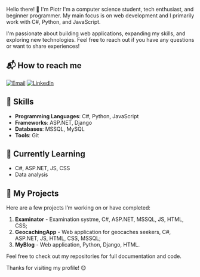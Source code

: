 Hello there! 👋 I'm Piotr
I'm a computer science student, tech enthusiast, and beginner programmer. My main focus is on web development
and I primarily work with C#, Python, and JavaScript.

I'm passionate about building web applications, expanding my skills, and exploring new technologies. 
Feel free to reach out if you have any questions or want to share experiences!


## 📬 How to reach me

[![Email](https://img.shields.io/badge/Email-D14836?logo=gmail&logoColor=white)](mailto:piotrfrydman@outlook.com)
[![LinkedIn](https://img.shields.io/badge/LinkedIn-%230077B5.svg?logo=linkedin&logoColor=white)](https://linkedin.com/in/piotr-frydman)

## 🚀 Skills

- **Programming Languages**: C#, Python, JavaScript
- **Frameworks**: ASP.NET, Django
- **Databases**: MSSQL, MySQL
- **Tools**: Git

## 🌱 Currently Learning

- C#, ASP.NET, JS, CSS
- Data analysis

## 🔧 My Projects

Here are a few projects I’m working on or have completed:

1. **Examinator** - Examination systme, C#, ASP.NET,  MSSQL, JS, HTML, CSS;
2. **GeocachingApp** - Web application for geocaches seekers, C#, ASP.NET, JS, HTML, CSS, MSSQL;
3. **MyBlog** - Web application, Python, Django, HTML.

Feel free to check out my repositories for full documentation and code.

Thanks for visiting my profile! 😊
